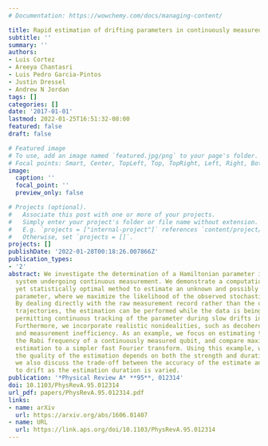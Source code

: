```yaml
---
# Documentation: https://wowchemy.com/docs/managing-content/

title: Rapid estimation of drifting parameters in continuously measured quantum systems
subtitle: ''
summary: ''
authors:
- Luis Cortez
- Areeya Chantasri
- Luis Pedro Garcia-Pintos
- Justin Dressel
- Andrew N Jordan
tags: []
categories: []
date: '2017-01-01'
lastmod: 2022-01-25T16:51:32-08:00
featured: false
draft: false

# Featured image
# To use, add an image named `featured.jpg/png` to your page's folder.
# Focal points: Smart, Center, TopLeft, Top, TopRight, Left, Right, BottomLeft, Bottom, BottomRight.
image:
  caption: ''
  focal_point: ''
  preview_only: false

# Projects (optional).
#   Associate this post with one or more of your projects.
#   Simply enter your project's folder or file name without extension.
#   E.g. `projects = ["internal-project"]` references `content/project/deep-learning/index.md`.
#   Otherwise, set `projects = []`.
projects: []
publishDate: '2022-01-28T00:18:26.007866Z'
publication_types:
- '2'
abstract: We investigate the determination of a Hamiltonian parameter in a quantum
  system undergoing continuous measurement. We demonstrate a computationally rapid
  yet statistically optimal method to estimate an unknown and possibly time-dependent
  parameter, where we maximize the likelihood of the observed stochastic readout.
  By dealing directly with the raw measurement record rather than the quantum state
  trajectories, the estimation can be performed while the data is being acquired,
  permitting continuous tracking of the parameter during slow drifts in real time.
  Furthermore, we incorporate realistic nonidealities, such as decoherence processes
  and measurement inefficiency. As an example, we focus on estimating the value of
  the Rabi frequency of a continuously measured qubit, and compare maximum likelihood
  estimation to a simpler fast Fourier transform. Using this example, we discuss how
  the quality of the estimation depends on both the strength and duration of the measurement;
  we also discuss the trade-off between the accuracy of the estimate and the sensitivity
  to drift as the estimation duration is varied.
publication: '*Physical Review A* **95**, 012314'
doi: 10.1103/PhysRevA.95.012314
url_pdf: papers/PhysRevA.95.012314.pdf
links:
- name: arXiv
  url: https://arxiv.org/abs/1606.01407
- name: URL
  url: https://link.aps.org/doi/10.1103/PhysRevA.95.012314
---
```

